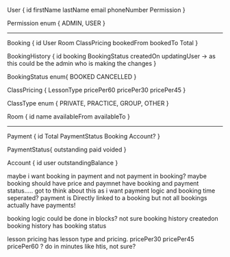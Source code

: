 User {
	id
	firstName
	lastName
	email
	phoneNumber
	Permission
}

Permission enum {
	ADMIN,
	USER
}

---

Booking {
	id
	User
	Room
	ClassPricing
	bookedFrom
	bookedTo
	Total
}

BookingHistory {
	id
	booking
	BookingStatus
	createdOn
	updatingUser -> as this could be the admin who is making the changes
}

BookingStatus enum{
	BOOKED
	CANCELLED
}

ClassPricing {
	LessonType
	pricePer60
	pricePer30
	pricePer45
}

ClassType enum {
	PRIVATE,
	PRACTICE,
	GROUP,
	OTHER
}

Room {
	id
	name
	availableFrom
	availableTo
}


---

Payment {
	id
	Total
	PaymentStatus
	Booking
	Account?
}

PaymentStatus{
	outstanding
	paid
	voided
}

Account {
	id
	user
	outstandingBalance
}




maybe i want booking in payment and not payment in booking?
maybe booking should have price and paymnet have booking and payment status.....
got to think about this as i want payment logic and booking time seperated?
payment is Directly linked to a booking but not all bookings actually have payments!

booking logic could be done in blocks? not sure 
booking history createdon
booking history has booking status

lesson pricing has lesson type and pricing.
pricePer30
pricePer45
pricePer60
? do in minutes like htis, not sure?